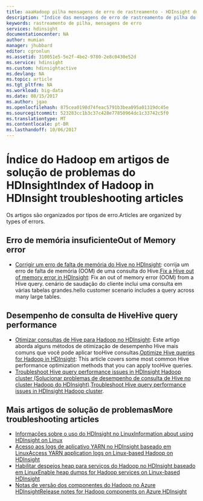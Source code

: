 ```yaml
---
title: aaaHadoop pilha mensagens de erro de rastreamento - HDInsight do Azure | Microsoft Docs
description: "Índice das mensagens de erro de rastreamento de pilha do Hadoop no Azure HDInsight. Localize o erro Olá nas informações de solução de problemas do hello lista toosee."
keywords: rastreamento de pilha, mensagens de erro
services: hdinsight
documentationcenter: NA
author: mumian
manager: jhubbard
editor: cgronlun
ms.assetid: 310051e5-5e2f-4be2-9780-2e8c0430e52d
ms.service: hdinsight
ms.custom: hdinsightactive
ms.devlang: NA
ms.topic: article
ms.tgt_pltfrm: NA
ms.workload: big-data
ms.date: 08/15/2017
ms.author: jgao
ms.openlocfilehash: 875cea0198d74feac5791b3bea095a01319dc45e
ms.sourcegitcommit: 523283cc1b3c37c428e77850964dc1c33742c5f0
ms.translationtype: MT
ms.contentlocale: pt-BR
ms.lasthandoff: 10/06/2017
---
```

# <a name="index-of-hadoop-in-hdinsight-troubleshooting-articles"></a><span data-ttu-id="7354d-105">Índice do Hadoop em artigos de solução de problemas do HDInsight</span><span class="sxs-lookup"><span data-stu-id="7354d-105">Index of Hadoop in HDInsight troubleshooting articles</span></span>
<span data-ttu-id="7354d-106">Os artigos são organizados por tipos de erro.</span><span class="sxs-lookup"><span data-stu-id="7354d-106">Articles are organized by types of errors.</span></span>

## <a name="out-of-memory-error"></a><span data-ttu-id="7354d-107">Erro de memória insuficiente</span><span class="sxs-lookup"><span data-stu-id="7354d-107">Out of Memory error</span></span>
* <span data-ttu-id="7354d-108">[Corrigir um erro de falta de memória do Hive no HDInsight](hdinsight-hadoop-hive-out-of-memory-error-oom.md): corrija um erro de falta de memória (OOM) de uma consulta do Hive.</span><span class="sxs-lookup"><span data-stu-id="7354d-108">[Fix a Hive out of memory error in HDInsight](hdinsight-hadoop-hive-out-of-memory-error-oom.md): Fix an out of memory error (OOM) from a Hive query.</span></span> <span data-ttu-id="7354d-109">cenário de saudação do cliente inclui uma consulta em várias tabelas grandes.</span><span class="sxs-lookup"><span data-stu-id="7354d-109">hello customer scenario includes a query across many large tables.</span></span>

## <a name="hive-query-performance"></a><span data-ttu-id="7354d-110">Desempenho de consulta de Hive</span><span class="sxs-lookup"><span data-stu-id="7354d-110">Hive query performance</span></span>
* <span data-ttu-id="7354d-111">[Otimizar consultas de Hive para Hadoop no HDInsight](hdinsight-hadoop-optimize-hive-query.md): Este artigo aborda alguns métodos de otimização de desempenho Hive mais comuns que você pode aplicar tooHive consultas.</span><span class="sxs-lookup"><span data-stu-id="7354d-111">[Optimize Hive queries for Hadoop in HDInsight](hdinsight-hadoop-optimize-hive-query.md): This article covers some most common Hive performance optimization methods that you can apply tooHive queries.</span></span>
* <span data-ttu-id="7354d-112">[Troubleshoot Hive query performance issues in HDInsight Hadoop cluster (Solucionar problemas de desempenho de consulta de Hive no cluster Hadoop do HDInsight)](https://blogs.msdn.microsoft.com/bigdatasupport/2015/08/13/troubleshooting-hive-query-performance-in-hdinsight-hadoop-cluster/).</span><span class="sxs-lookup"><span data-stu-id="7354d-112">[Troubleshoot Hive query performance issues in HDInsight Hadoop cluster](https://blogs.msdn.microsoft.com/bigdatasupport/2015/08/13/troubleshooting-hive-query-performance-in-hdinsight-hadoop-cluster/).</span></span>

## <a name="more-troubleshooting-articles"></a><span data-ttu-id="7354d-113">Mais artigos de solução de problemas</span><span class="sxs-lookup"><span data-stu-id="7354d-113">More troubleshooting articles</span></span>
* [<span data-ttu-id="7354d-114">Informações sobre o uso do HDInsight no Linux</span><span class="sxs-lookup"><span data-stu-id="7354d-114">Information about using HDInsight on Linux</span></span>](hdinsight-hadoop-linux-information.md)
* [<span data-ttu-id="7354d-115">Acesso aos logs de aplicativo YARN no HDInsight baseado em Linux</span><span class="sxs-lookup"><span data-stu-id="7354d-115">Access YARN application logs on Linux-based Hadoop on HDInsight</span></span>](hdinsight-hadoop-access-yarn-app-logs-linux.md)
* [<span data-ttu-id="7354d-116">Habilitar despejos heap para serviços do Hadoop no HDInsight baseado em Linux</span><span class="sxs-lookup"><span data-stu-id="7354d-116">Enable heap dumps for Hadoop services on Linux-based HDInsight</span></span>](hdinsight-hadoop-collect-debug-heap-dump-linux.md)
* [<span data-ttu-id="7354d-117">Notas de versão dos componentes do Hadoop no Azure HDInsight</span><span class="sxs-lookup"><span data-stu-id="7354d-117">Release notes for Hadoop components on Azure HDInsight</span></span>](hdinsight-release-notes.md)

